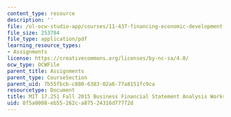 ```yaml
---
content_type: resource
description: ''
file: /ol-ocw-studio-app/courses/11-437-financing-economic-development-fall-2016/8f5a0008eb55262ca87524316d77772d_MIT11_437F16_BusinessFinance.pdf
file_size: 253784
file_type: application/pdf
learning_resource_types:
- Assignments
license: https://creativecommons.org/licenses/by-nc-sa/4.0/
ocw_type: OCWFile
parent_title: Assignments
parent_type: CourseSection
parent_uid: 7b55fbcb-c880-6383-02a6-77a8151fc9ca
resourcetype: Document
title: MIT 17.251 Fall 2015 Business Financial Statement Analysis Worksheet
uid: 8f5a0008-eb55-262c-a875-24316d77772d
---
```

